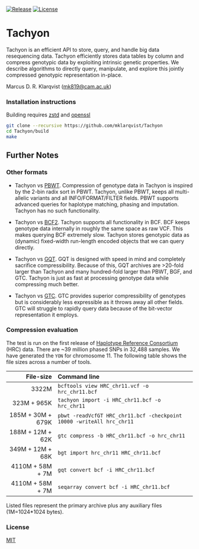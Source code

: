 [![Release](https://img.shields.io/badge/Release-beta_0.1-blue.svg)](https://github.com/mklarqvist/Tachyon/releases)
[![License](https://img.shields.io/badge/License-MIT-blue.svg)](LICENSE)

# Tachyon
Tachyon is an efficient API to store, query, and handle big data resequencing data. Tachyon efficiently stores data tables by column and compress genotypic data by exploiting intrinsic genetic properties. We describe algorithms to directly query, manipulate, and explore this jointly compressed genotypic representation in-place.

Marcus D. R. Klarqvist (<mk819@cam.ac.uk>)

### Installation instructions
Building requires [zstd][zstd] and [openssl][openssl]
```bash
git clone --recursive https://github.com/mklarqvist/Tachyon
cd Tachyon/build
make
```
## <a name="notes"></a>Further Notes
### <a name="others"></a>Other formats

* Tachyon vs [PBWT][pbwt]. Compression of genotype data in Tachyon is inspired by the
  2-bin radix sort in PBWT. Tachyon, unlike PBWT, keeps all multi-allelic variants
  and all INFO/FORMAT/FILTER fields. PBWT supports advanced queries for 
  haplotype matching, phasing and imputation. Tachyon has no such functionality.

* Tachyon vs [BCF2][vcf]. Tachyon supports all functionality in BCF. BCF keeps genotype data internally in roughly
  the same space as raw VCF. This makes querying BCF extremely slow. Tachyon stores
  genotypic data as (dynamic) fixed-width run-length encoded objects that we can
  query directly. 

* Tachyon vs [GQT][gqt]. GQT is designed with speed in mind and completely sacrifice
  compressibility. Because of this, GQT archives are >20-fold larger than Tachyon and
  many hundred-fold larger than PBWT, BGF, and GTC. Tachyon is just as fast at processing
  genotype data while compressing much better.

* Tachyon vs [GTC][gtc]. GTC provides superior compressibility of genotypes but is considerably
  less expressible as it throws away all other fields. GTC will struggle to rapidly 
  query data because of the bit-vector representation it employs.
  
### <a name="comp"></a>Compression evaluation
The test is run on the first release of [Haplotype Reference Consortium][hrc]
(HRC) data. There are ~39 million phased SNPs in 32,488 samples. We have
generated the `YON` for chromosome 11. The following table shows the file sizes
across a number of tools.

| File-size         | Command line                                                          |
| ----------------: | :-------------------------------------------------------------------- |
| 3322M             | `bcftools view HRC_chr11.vcf -o hrc_chr11.bcf`                        |
| 323M + 965K       | `tachyon import -i HRC_chr11.bcf -o hrc_chr11`                       |
| 185M + 30M + 679K | `pbwt -readVcfGT HRC_chr11.bcf -checkpoint 10000 -writeAll hrc_chr11` |
| 188M + 12M + 62K  | `gtc compress -b HRC_chr11.bcf -o hrc_chr11`                          |
| 349M + 12M + 68K  | `bgt import hrc_chr11 HRC_chr11.bcf`                                  |
| 4110M + 58M + 7M  | `gqt convert bcf -i HRC_chr11.bcf`                                    |
| 4110M + 58M + 7M  | `seqarray convert bcf -i HRC_chr11.bcf`                                    |

Listed files represent the primary archive plus any auxiliary files (1M=1024\*1024 bytes).

[hrc]: http://www.haplotype-reference-consortium.org
[gqt]: https://github.com/ryanlayer/gqt
[pbwt]: https://github.com/richarddurbin/pbwt
[gtc]: https://github.com/refresh-bio/GTC
[vcf]: https://samtools.github.io/hts-specs/
[sa]: https://github.com/zhengxwen/SeqArray
[openssl]: https://www.openssl.org/
[zstd]: https://github.com/facebook/zstd

### License
[MIT](LICENSE)
